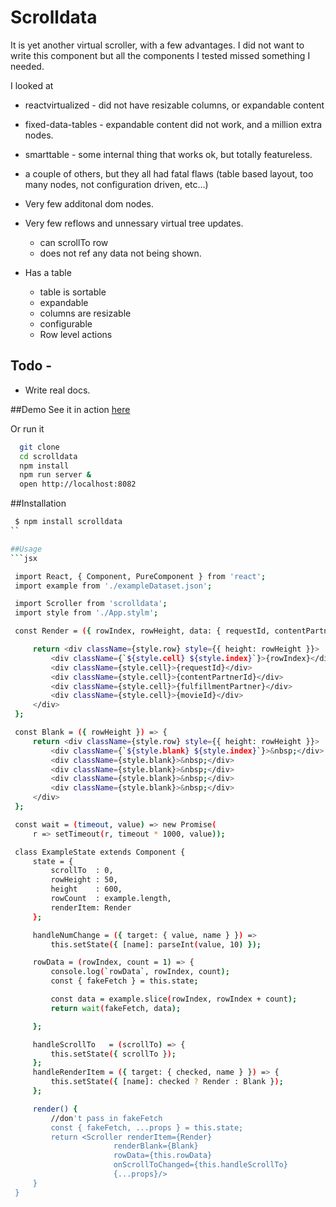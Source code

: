 Scrolldata
===
It is yet another virtual scroller, with a few advantages. I did not want to
write this component but all the components I tested missed something I needed.

I looked at
 * reactvirtualized - did not have resizable columns, or expandable content
 * fixed-data-tables - expandable content did not work, and a million extra nodes.
 * smarttable - some internal thing that works ok, but totally featureless.
 * a couple of others, but they all had fatal flaws (table based layout, too many nodes, not configuration driven, etc...)


* Very few additonal dom nodes.
* Very few reflows and unnessary virtual tree updates.
  * can scrollTo row
  * does not ref any data not being shown.
* Has a table
  * table is sortable
  * expandable
  * columns are resizable
  * configurable
  * Row level actions


## Todo -
  - Write real docs.



##Demo
See it in action [here](https://jspears.github.io/scrolldata)

Or run it 

```sh
  git clone 
  cd scrolldata
  npm install
  npm run server &
  open http://localhost:8082
```

##Installation
```sh
 $ npm install scrolldata
``

##Usage
```jsx

 import React, { Component, PureComponent } from 'react';
 import example from './exampleDataset.json';

 import Scroller from 'scrolldata';
 import style from './App.stylm';

 const Render = ({ rowIndex, rowHeight, data: { requestId, contentPartnerId, fulfillmentPartner, movieId }, }) => {

     return <div className={style.row} style={{ height: rowHeight }}>
         <div className={`${style.cell} ${style.index}`}>{rowIndex}</div>
         <div className={style.cell}>{requestId}</div>
         <div className={style.cell}>{contentPartnerId}</div>
         <div className={style.cell}>{fulfillmentPartner}</div>
         <div className={style.cell}>{movieId}</div>
     </div>
 };

 const Blank = ({ rowHeight }) => {
     return <div className={style.row} style={{ height: rowHeight }}>
         <div className={`${style.blank} ${style.index}`}>&nbsp;</div>
         <div className={style.blank}>&nbsp;</div>
         <div className={style.blank}>&nbsp;</div>
         <div className={style.blank}>&nbsp;</div>
         <div className={style.blank}>&nbsp;</div>
     </div>
 };

 const wait = (timeout, value) => new Promise(
     r => setTimeout(r, timeout * 1000, value));

 class ExampleState extends Component {
     state = {
         scrollTo  : 0,
         rowHeight : 50,
         height    : 600,
         rowCount  : example.length,
         renderItem: Render
     };

     handleNumChange = ({ target: { value, name } }) =>
         this.setState({ [name]: parseInt(value, 10) });

     rowData = (rowIndex, count = 1) => {
         console.log(`rowData`, rowIndex, count);
         const { fakeFetch } = this.state;

         const data = example.slice(rowIndex, rowIndex + count);
         return wait(fakeFetch, data);

     };

     handleScrollTo   = (scrollTo) => {
         this.setState({ scrollTo });
     };
     handleRenderItem = ({ target: { checked, name } }) => {
         this.setState({ [name]: checked ? Render : Blank });
     };

     render() {
         //don't pass in fakeFetch
         const { fakeFetch, ...props } = this.state;
         return <Scroller renderItem={Render}
                       renderBlank={Blank}
                       rowData={this.rowData}
                       onScrollToChanged={this.handleScrollTo}
                       {...props}/>
     }
 }


  
```
